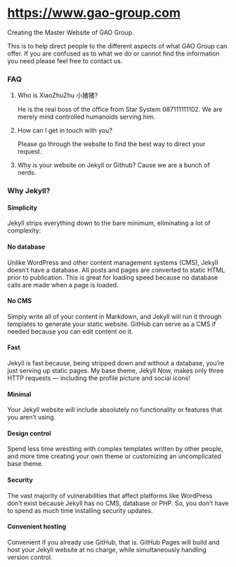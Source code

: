 # https://www.gao-group.com
Creating the Master Website of GAO Group.

This is to help direct people to the different aspects of what GAO Group can offer.
If you are confused as to what we do or cannot find the information you need please feel free to contact us.

### FAQ
1. Who is XiaoZhuZhu 小猪猪?

   He is the real boss of the office from Star System 087111111102.  We are merely mind controlled humanoids serving him.


2. How can I get in touch with you?

   Please go through the website to find the best way to direct your request.
 
3. Why is your website on Jekyll or Github?
   Cause we are a bunch of nerds. 
 
### Why Jekyll? 
#### Simplicity
Jekyll strips everything down to the bare minimum, eliminating a lot of complexity:

#### No database
Unlike WordPress and other content management systems (CMS), Jekyll doesn’t have a database. All posts and pages are converted to static HTML prior to publication. This is great for loading speed because no database calls are made when a page is loaded.

#### No CMS
Simply write all of your content in Markdown, and Jekyll will run it through templates to generate your static website. GitHub can serve as a CMS if needed because you can edit content on it.

#### Fast
Jekyll is fast because, being stripped down and without a database, you’re just serving up static pages. My base theme, Jekyll Now, makes only three HTTP requests — including the profile picture and social icons!

#### Minimal
Your Jekyll website will include absolutely no functionality or features that you aren’t using.

#### Design control
Spend less time wrestling with complex templates written by other people, and more time creating your own theme or customizing an uncomplicated base theme.

#### Security
The vast majority of vulnerabilities that affect platforms like WordPress don’t exist because Jekyll has no CMS, database or PHP. So, you don’t have to spend as much time installing security updates.

#### Convenient hosting
Convenient if you already use GitHub, that is. GitHub Pages will build and host your Jekyll website at no charge, while simultaneously handling version control.

